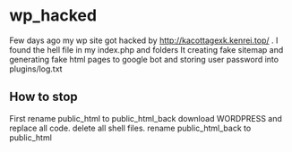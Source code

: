 # wp_hacked

Few days ago my wp site got hacked by http://kacottagexk.kenrei.top/ .
I found the hell file in my index.php and folders
It creating fake sitemap and generating fake html pages to google bot and storing user password into plugins/log.txt

## How to stop

First rename public_html to public_html_back
download WORDPRESS and replace all code.
delete all shell files.
rename public_html_back to public_html

